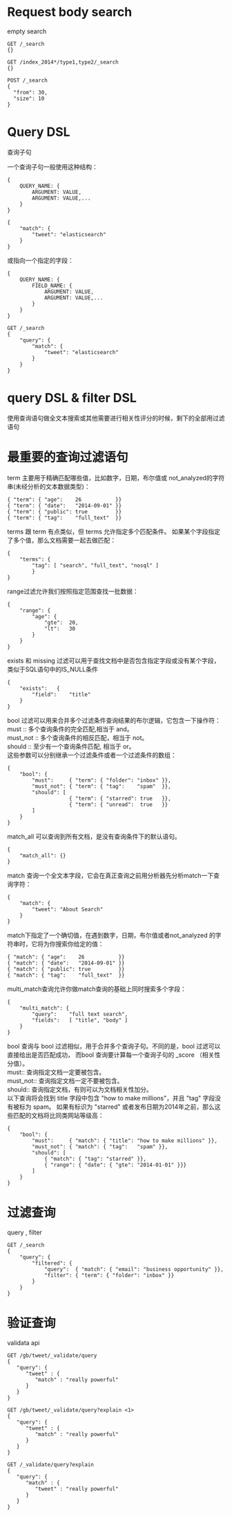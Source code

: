 # Request body search 
empty search

    GET /_search
    {}

    GET /index_2014*/type1,type2/_search
    {}

    POST /_search
    {
      "from": 30,
      "size": 10
    }

# Query DSL
查询子句  

一个查询子句一般使用这种结构：

    {
        QUERY_NAME: {
            ARGUMENT: VALUE,
            ARGUMENT: VALUE,...
        }
    }

    {
        "match": {
            "tweet": "elasticsearch"
        }
    }

或指向一个指定的字段：

    {
        QUERY_NAME: {
            FIELD_NAME: {
                ARGUMENT: VALUE,
                ARGUMENT: VALUE,...
            }
        }
    }

    GET /_search
    {
        "query": {
            "match": {
                "tweet": "elasticsearch"
            }
        }
    }

# query DSL &  filter DSL
使用查询语句做全文本搜索或其他需要进行相关性评分的时候，剩下的全部用过滤语句

# 最重要的查询过滤语句
term 主要用于精确匹配哪些值，比如数字，日期，布尔值或 not_analyzed的字符串(未经分析的文本数据类型)：

    { "term": { "age":    26           }}
    { "term": { "date":   "2014-09-01" }}
    { "term": { "public": true         }}
    { "term": { "tag":    "full_text"  }}

terms 跟 term 有点类似，但 terms 允许指定多个匹配条件。 如果某个字段指定了多个值，那么文档需要一起去做匹配：

    {
        "terms": {
            "tag": [ "search", "full_text", "nosql" ]
            }
    }

range过滤允许我们按照指定范围查找一批数据：

    {
        "range": {
            "age": {
                "gte":  20,
                "lt":   30
            }
        }
    }
    
exists 和 missing 过滤可以用于查找文档中是否包含指定字段或没有某个字段，类似于SQL语句中的IS_NULL条件

    {
        "exists":   {
            "field":    "title"
        }
    }

bool 过滤可以用来合并多个过滤条件查询结果的布尔逻辑，它包含一下操作符：  
must :: 多个查询条件的完全匹配,相当于 and。  
must_not :: 多个查询条件的相反匹配，相当于 not。  
should :: 至少有一个查询条件匹配, 相当于 or。  
这些参数可以分别继承一个过滤条件或者一个过滤条件的数组：  

    {
        "bool": {
            "must":     { "term": { "folder": "inbox" }},
            "must_not": { "term": { "tag":    "spam"  }},
            "should": [
                        { "term": { "starred": true   }},
                        { "term": { "unread":  true   }}
            ]
        }
    }

match_all 可以查询到所有文档，是没有查询条件下的默认语句。

    {
        "match_all": {}
    }
    
match 查询一个全文本字段，它会在真正查询之前用分析器先分析match一下查询字符：

    {
        "match": {
            "tweet": "About Search"
        }
    }

match下指定了一个确切值，在遇到数字，日期，布尔值或者not_analyzed 的字符串时，它将为你搜索你给定的值：
    
    { "match": { "age":    26           }}
    { "match": { "date":   "2014-09-01" }}
    { "match": { "public": true         }}
    { "match": { "tag":    "full_text"  }}
    
multi_match查询允许你做match查询的基础上同时搜索多个字段：

    {
        "multi_match": {
            "query":    "full text search",
            "fields":   [ "title", "body" ]
        }
    }

bool 查询与 bool 过滤相似，用于合并多个查询子句。不同的是，bool 过滤可以直接给出是否匹配成功， 而bool 查询要计算每一个查询子句的 _score （相关性分值）。  
must:: 查询指定文档一定要被包含。  
must_not:: 查询指定文档一定不要被包含。  
should:: 查询指定文档，有则可以为文档相关性加分。  
以下查询将会找到 title 字段中包含 "how to make millions"，并且 "tag" 字段没有被标为 spam。 如果有标识为 "starred" 或者发布日期为2014年之前，那么这些匹配的文档将比同类网站等级高：

    {
        "bool": {
            "must":     { "match": { "title": "how to make millions" }},
            "must_not": { "match": { "tag":   "spam" }},
            "should": [
                { "match": { "tag": "starred" }},
                { "range": { "date": { "gte": "2014-01-01" }}}
            ]
        }
    }

# 过滤查询
query , filter 

    GET /_search
    {
        "query": {
            "filtered": {
                "query":  { "match": { "email": "business opportunity" }},
                "filter": { "term": { "folder": "inbox" }}
            }
        }
    }

# 验证查询
validata api

    GET /gb/tweet/_validate/query
    {
       "query": {
          "tweet" : {
             "match" : "really powerful"
          }
       }
    }
    
    GET /gb/tweet/_validate/query?explain <1>
    {
       "query": {
          "tweet" : {
             "match" : "really powerful"
          }
       }
    }
    
    GET /_validate/query?explain
    {
       "query": {
          "match" : {
             "tweet" : "really powerful"
          }
       }
    }
